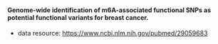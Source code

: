#### Genome-wide identification of m6A-associated functional SNPs as potential functional variants for breast cancer.

* data resource: https://www.ncbi.nlm.nih.gov/pubmed/29059683
